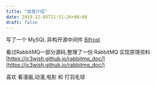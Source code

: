 ```yaml
---
title: "自我介绍"
date: 2019-12-05T21:51:26+08:00
draft: false
---
```



写了一个 MySQL 异构开源中间件  [Bifrost](https://github.com/brokercap/Bifrost) 

看过RabbitMQ一部分源码,整理了一份 RabbitMQ 实现原理资料 [https://jc3wish.github.io/rabbitmq_doc/](https://jc3wish.github.io/rabbitmq_doc/)


喜欢 看漫画,动漫,电影 和 打羽毛球

